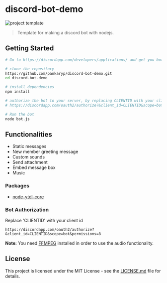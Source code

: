 # discord-bot-demo

![project template](https://img.shields.io/badge/project-template-blue.svg?style=flat-square)

> Template for making a discord bot with nodejs.

## Getting Started

```sh
# Go to https://discordapp.com/developers/applications/ and get you bot credentials

# clone the repository
https://github.com/pankaryp/discord-bot-demo.git
cd discord-bot-demo

# install dependencies
npm install

# authorize the bot to your server, by replacing CLIENTID with your client id
# https://discordapp.com/oauth2/authorize?&client_id=CLIENTID&scope=bot&permissions=8

# Run the bot
node bot.js
```

## Functionalities
* Static messages
* New member greeting message
* Custom sounds
* Send attachment
* Embed message box
* Music

### Packages
* [node-ytdl-core](https://github.com/fent/node-ytdl-core)

### Bot Authorization
Replace 'CLIENTID' with your client id
```
https://discordapp.com/oauth2/authorize?&client_id=CLIENTID&scope=bot&permissions=8
```

**Note:** You need [FFMPEG](https://www.ffmpeg.org/download.html) installed in order to use the audio functionality.

## License

This project is licensed under the MIT License - see the [LICENSE.md](LICENSE.md) file for details.
